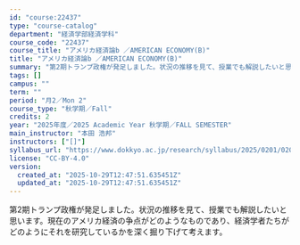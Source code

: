 ```yaml
---
id: "course:22437"
type: "course-catalog"
department: "経済学部経済学科"
course_code: "22437"
course_title: "アメリカ経済論b ／AMERICAN ECONOMY(B)"
title: "アメリカ経済論b ／AMERICAN ECONOMY(B)"
summary: "第2期トランプ政権が発足しました。状況の推移を見て、授業でも解説したいと思います。現在のアメリカ経済の争点がどのようなものであり、経済学者たちがどのようにそれを研究しているかを深く掘り下げて考えます。"
tags: []
campus: ""
term: ""
period: "月2／Mon 2"
course_type: "秋学期／Fall"
credits: 2
year: "2025年度／2025 Academic Year 秋学期／FALL SEMESTER"
main_instructor: "本田 浩邦"
instructors: ["[]"]
syllabus_url: "https://www.dokkyo.ac.jp/research/syllabus/2025/0201/0201_22437_ja_JP.html"
license: "CC-BY-4.0"
version:
  created_at: "2025-10-29T12:47:51.635451Z"
  updated_at: "2025-10-29T12:47:51.635451Z"
---
```

第2期トランプ政権が発足しました。状況の推移を見て、授業でも解説したいと思います。現在のアメリカ経済の争点がどのようなものであり、経済学者たちがどのようにそれを研究しているかを深く掘り下げて考えます。
